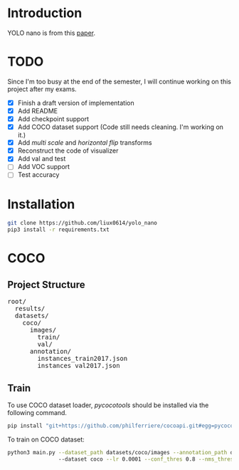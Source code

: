 # Introduction

YOLO nano is from this [paper](https://arxiv.org/abs/1910.01271).

# TODO

Since I'm too busy at the end of the semester, I will continue working on this project after my exams.

- [x] Finish a draft version of implementation
- [x] Add README
- [x] Add checkpoint support
- [x] Add COCO dataset support (Code still needs cleaning. I'm working on it.)
- [x] Add _multi scale_ and _horizontal flip_ transforms
- [x] Reconstruct the code of visualizer
- [x] Add val and test
- [ ] Add VOC support
- [ ] Test accuracy

# Installation

```bash
git clone https://github.com/liux0614/yolo_nano
pip3 install -r requirements.txt
```

# COCO

## Project Structure

<pre>
root/
  results/
  datasets/
    coco/
      images/
        train/
        val/
      annotation/
        instances_train2017.json
        instances_val2017.json
</pre>

## Train

To use COCO dataset loader, _pycocotools_ should be installed via the following command.

```bash
pip install "git+https://github.com/philferriere/cocoapi.git#egg=pycocotools&subdirectory=PythonAPI"
```

To train on COCO dataset:

```bash
python3 main.py --dataset_path datasets/coco/images --annotation_path datasets/coco/annotation/instances_train2017.json
                --dataset coco --lr 0.0001 --conf_thres 0.8 --nms_thres 0.5
```
